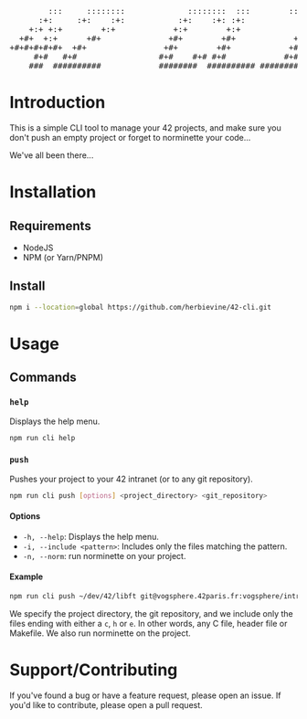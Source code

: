 <pre>
        :::     ::::::::             ::::::::  :::        :::::::::::
      :+:     :+:    :+:           :+:    :+: :+:            :+:
    +:+ +:+        +:+            +:+        +:+            +:+
  +#+  +:+      +#+              +#+        +#+            +#+
+#+#+#+#+#+  +#+                +#+        +#+            +#+
     #+#   #+#                 #+#    #+# #+#            #+#
    ###  ##########            ########  ########## ###########
</pre>

# Introduction

This is a simple CLI tool to manage your 42 projects, and make sure you don't push an empty project or forget to norminette your code... 

We've all been there...

# Installation

## Requirements

- NodeJS
- NPM (or Yarn/PNPM)

## Install

```bash
npm i --location=global https://github.com/herbievine/42-cli.git
```

# Usage

## Commands

### `help`

Displays the help menu.

```bash
npm run cli help
```

### `push`

Pushes your project to your 42 intranet (or to any git repository).

```bash
npm run cli push [options] <project_directory> <git_repository>
```

#### Options

- `-h, --help`: Displays the help menu.
- `-i, --include <pattern>`: Includes only the files matching the pattern.
- `-n, --norm`: run norminette on your project.

#### Example

```bash
npm run cli push ~/dev/42/libft git@vogsphere.42paris.fr:vogsphere/intra-xxx -i "(c|h|e)$" -n
```

We specify the project directory, the git repository, and we include only the files ending with either a `c`, `h` or `e`. In other words, any C file, header file or Makefile. We also run norminette on the project.

# Support/Contributing

If you've found a bug or have a feature request, please open an issue. If you'd like to contribute, please open a pull request.
